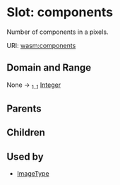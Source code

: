 
# Slot: components

Number of components in a pixels.

URI: [wasm:components](https://w3id.org/itk/wasmcomponents)


## Domain and Range

None &#8594;  <sub>1..1</sub> [Integer](types/Integer.md)

## Parents


## Children


## Used by

 * [ImageType](ImageType.md)

